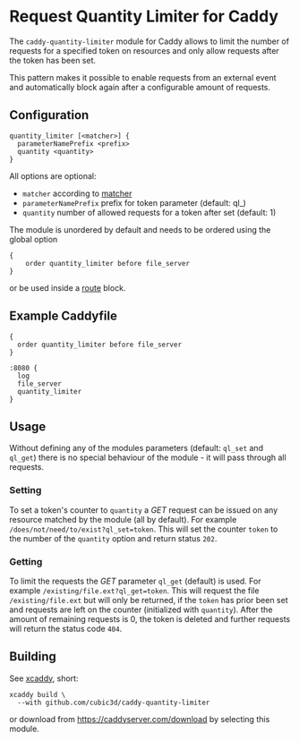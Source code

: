 # Request Quantity Limiter for Caddy
The `caddy-quantity-limiter` module for Caddy allows to limit the number of requests for a specified token on resources
and only allow requests after the token has been set.

This pattern makes it possible to enable requests from an external event and automatically block again after a
configurable amount of requests.

## Configuration
```
quantity_limiter [<matcher>] {
  parameterNamePrefix <prefix>
  quantity <quantity>
}
```
All options are optional:
- `matcher` according to [matcher](https://caddyserver.com/docs/caddyfile/concepts#matchers)
- `parameterNamePrefix` prefix for token parameter (default: ql_)
- `quantity` number of allowed requests for a token after set (default: 1)

The module is unordered by default and needs to be ordered using the global option
```
{
    order quantity_limiter before file_server
}
```
or be used inside a [route](https://caddyserver.com/docs/caddyfile/directives/route) block.

## Example Caddyfile
```
{
  order quantity_limiter before file_server
}

:8080 {
  log
  file_server
  quantity_limiter
}
```

## Usage
Without defining any of the modules parameters (default: `ql_set` and `ql_get`) there is no special behaviour of
the module - it will pass through all requests.

### Setting
To set a token's counter to `quantity` a *GET* request can be issued on any resource matched by the module
(all by default). For example `/does/not/need/to/exist?ql_set=token`. This will set the counter `token` to the number
of the `quantity` option and return status `202`.

### Getting
To limit the requests the *GET* parameter `ql_get` (default) is used. For example `/existing/file.ext?ql_get=token`.
This will request the file `/existing/file.ext` but will only be returned, if the `token` has prior been set
and requests are left on the counter (initialized with `quantity`). After the amount of remaining requests is 0, the
token is deleted and further requests will return the status code `404`.

## Building
See [xcaddy](https://github.com/caddyserver/xcaddy), short:
```
xcaddy build \
  --with github.com/cubic3d/caddy-quantity-limiter
```
or download from https://caddyserver.com/download by selecting this module.